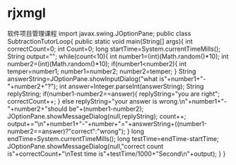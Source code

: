 # rjxmgl
软件项目管理课程
import javax.swing.JOptionPane;
public class SubtractionTutorLoop{
public static void main(String[] args){
  int correctCount=0;
  int Count=0;
  long startTime=System.currentTimeMills();
  String output="";
  while(count<10){
  int number1=(int)(Math.random()*10);
  int number2=(int)(Math.random()*10);
  if(number1<number2){
  int temper=number1;
  number1=number2;
  number2=temper;
  }
  String answerString=JOptionPane.showInputDialog("what is"+number1+"-"+number2+"?");
  int answer=Integer.parseInt(answerString);
  String replyString;
  if(number1-number2==answer){
  replyString="you are right";
  correctCount++;
  }
  else replyString="your answer is wrong.\n"+number1+"-"+number2+"should be"+(number1-number2);
  JOptionPane.showMessageDialog(null,replyString);
  count++;
  output+="\n"+number1+"-"+number+"="+answerString+((number1-number2==answer)?"correct":"wrong");
  }
  long endTime=System.currentTimeMills();
  long testTime=endTime-startTime;
  JOptionPane.showMessageDialog(null,"correct count is"+correctCount+"\nTest time is"+testTime/1000+"Second\n"+output);
  }
  }
